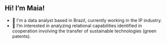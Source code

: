 ## Hi! I’m Maia!
- 💼 I'm a data analyst based in Brazil, currently working in the IP industry.
- 👀 I’m interested in analyzing relational capabilities identified in cooperation involving the transfer of sustainable technologies (green patents).
<div>
  
</div>
<https://github-readme-stats.vercel.app/api?username=maia-dotconnector&show_icons=true&bg_color=00000000)>
